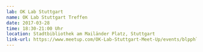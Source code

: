 ```yaml
---
lab: OK Lab Stuttgart
name: OK Lab Stuttgart Treffen
date: 2017-03-28
time: 18:30-21:00 Uhr
location: Stadtbibliothek am Mailänder Platz, Stuttgart
link-url: https://www.meetup.com/OK-Lab-Stuttgart-Meet-Up/events/blpphlywfblc/
---
```

